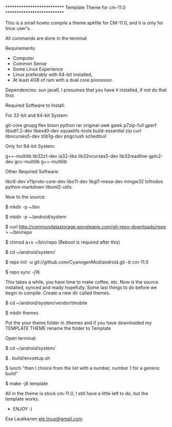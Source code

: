 ************************** Template Theme for cm-11.0 **************************

This is a small howto compile a theme apkfile for CM-11.0, and it is only for linux user's.

All commands are done in the terminal

Requirements:
- Computer
- Common Sense
- Some Linux Experience
- Linux preferably with 64-bit Installed,
- At least 4GB of ram with a dual core processor.

Dependencies: sun java6, I presumes that you have it installed, if not do that first.

Required Software to Install:

For 32-bit and 64-bit System:

 git-core gnupg flex bison python rar original-awk gawk p7zip-full gperf libsdl1.2-dev libesd0-dev squashfs-tools build-essential zip curl   libncurses5-dev zlib1g-dev pngcrush schedtool

Only for 64-bit System:

 g++-multilib lib32z1-dev ia32-libs lib32ncurses5-dev lib32readline-gplv2-dev gcc-multilib g++-multilib

Other Required Software:

 libc6-dev x11proto-core-dev libx11-dev libgl1-mesa-dev mingw32 tofrodos python-markdown libxml2-utils

Now to the source:

$ mkdir -p ~/bin

$ mkdir -p ~/android/system

$ curl http://commondatastorage.googleapis.com/git-repo-downloads/repo > ~/bin/repo

$ chmod a+x ~/bin/repo (Reboot is required after this)

$ cd ~/android/system/

$ repo init -u git://github.com/CyanogenMod/android.git -b cm-11.0

$ repo sync -j16

This takes a while, you have time to make coffee, etc.
Now is the source installed, synced and ready hopefully.
Some last things to do before we begin to compile.
Create a new dir called themes.

$ cd ~/android/system/vendor/tmobile

$ mkdir themes

Put the your theme folder in /themes and if you have downloaded my TEMPLATE THEME rename the folder to Template

Open terminal:

$ cd ~/android/system/

$ . build/envsetup.sh

$ lunch   "then I choice from the list with a number, number 1 for a generic build"

$ make -j8 template

All in the theme is stock cm-11.0, I still have a little left to do, but the template works.

- ENJOY :)

Esa Laukkanen <ele.linux@gmail.com>
